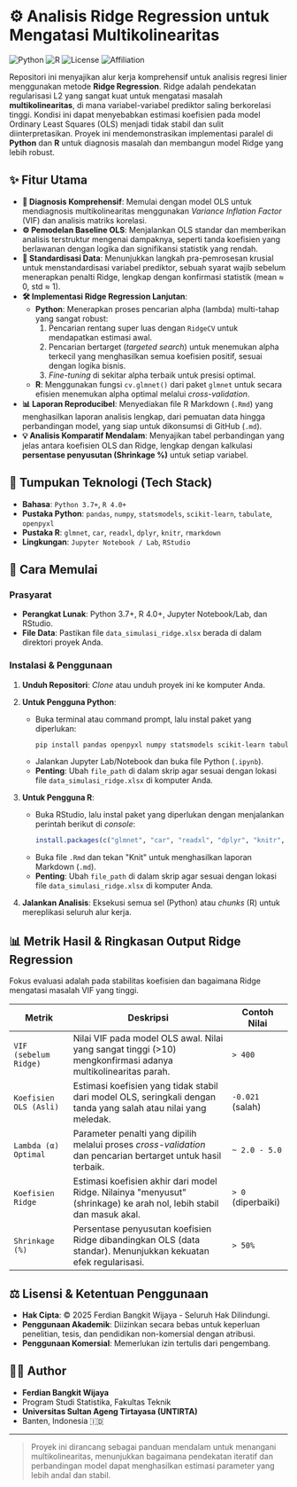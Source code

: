 # ⚙️ Analisis Ridge Regression untuk Mengatasi Multikolinearitas

![Python](https://img.shields.io/badge/Python-3.7+-blue.svg)
![R](https://img.shields.io/badge/R-4.0+-purple.svg)
![License](https://img.shields.io/badge/License-MIT-red.svg)
![Affiliation](https://img.shields.io/badge/Affiliation-UNTIRTA-orange.svg)

Repositori ini menyajikan alur kerja komprehensif untuk analisis regresi linier menggunakan metode **Ridge Regression**. Ridge adalah pendekatan regularisasi L2 yang sangat kuat untuk mengatasi masalah **multikolinearitas**, di mana variabel-variabel prediktor saling berkorelasi tinggi. Kondisi ini dapat menyebabkan estimasi koefisien pada model Ordinary Least Squares (OLS) menjadi tidak stabil dan sulit diinterpretasikan. Proyek ini mendemonstrasikan implementasi paralel di **Python** dan **R** untuk diagnosis masalah dan membangun model Ridge yang lebih robust.

## ✨ Fitur Utama

- **🎯 Diagnosis Komprehensif**: Memulai dengan model OLS untuk mendiagnosis multikolinearitas menggunakan *Variance Inflation Factor* (VIF) dan analisis matriks korelasi.
- **⚙️ Pemodelan Baseline OLS**: Menjalankan OLS standar dan memberikan analisis terstruktur mengenai dampaknya, seperti tanda koefisien yang berlawanan dengan logika dan signifikansi statistik yang rendah.
- **🔄 Standardisasi Data**: Menunjukkan langkah pra-pemrosesan krusial untuk menstandardisasi variabel prediktor, sebuah syarat wajib sebelum menerapkan penalti Ridge, lengkap dengan konfirmasi statistik (mean ≈ 0, std ≈ 1).
- **🛠️ Implementasi Ridge Regression Lanjutan**:
    - **Python**: Menerapkan proses pencarian alpha (lambda) multi-tahap yang sangat robust:
        1.  Pencarian rentang super luas dengan `RidgeCV` untuk mendapatkan estimasi awal.
        2.  Pencarian bertarget (*targeted search*) untuk menemukan alpha terkecil yang menghasilkan semua koefisien positif, sesuai dengan logika bisnis.
        3.  *Fine-tuning* di sekitar alpha terbaik untuk presisi optimal.
    - **R**: Menggunakan fungsi `cv.glmnet()` dari paket `glmnet` untuk secara efisien menemukan alpha optimal melalui *cross-validation*.
- **📊 Laporan Reproducibel**: Menyediakan file R Markdown (`.Rmd`) yang menghasilkan laporan analisis lengkap, dari pemuatan data hingga perbandingan model, yang siap untuk dikonsumsi di GitHub (`.md`).
- **💡 Analisis Komparatif Mendalam**: Menyajikan tabel perbandingan yang jelas antara koefisien OLS dan Ridge, lengkap dengan kalkulasi **persentase penyusutan (Shrinkage %)** untuk setiap variabel.

## 🔧 Tumpukan Teknologi (Tech Stack)

- **Bahasa**: `Python 3.7+`, `R 4.0+`
- **Pustaka Python**: `pandas`, `numpy`, `statsmodels`, `scikit-learn`, `tabulate`, `openpyxl`
- **Pustaka R**: `glmnet`, `car`, `readxl`, `dplyr`, `knitr`, `rmarkdown`
- **Lingkungan**: `Jupyter Notebook / Lab`, `RStudio`

## 🚀 Cara Memulai

### Prasyarat
- **Perangkat Lunak**: Python 3.7+, R 4.0+, Jupyter Notebook/Lab, dan RStudio.
- **File Data**: Pastikan file `data_simulasi_ridge.xlsx` berada di dalam direktori proyek Anda.

### Instalasi & Penggunaan

1.  **Unduh Repositori**: *Clone* atau unduh proyek ini ke komputer Anda.

2.  **Untuk Pengguna Python**:
    - Buka terminal atau command prompt, lalu instal paket yang diperlukan:
      ```bash
      pip install pandas openpyxl numpy statsmodels scikit-learn tabulate jupyterlab
      ```
    - Jalankan Jupyter Lab/Notebook dan buka file Python (`.ipynb`).
    - **Penting**: Ubah `file_path` di dalam skrip agar sesuai dengan lokasi file `data_simulasi_ridge.xlsx` di komputer Anda.

3.  **Untuk Pengguna R**:
    - Buka RStudio, lalu instal paket yang diperlukan dengan menjalankan perintah berikut di *console*:
      ```r
      install.packages(c("glmnet", "car", "readxl", "dplyr", "knitr", "rmarkdown"))
      ```
    - Buka file `.Rmd` dan tekan "Knit" untuk menghasilkan laporan Markdown (`.md`).
    - **Penting**: Ubah `file_path` di dalam skrip agar sesuai dengan lokasi file `data_simulasi_ridge.xlsx` di komputer Anda.

4.  **Jalankan Analisis**: Eksekusi semua sel (Python) atau *chunks* (R) untuk mereplikasi seluruh alur kerja.

## 📊 Metrik Hasil & Ringkasan Output Ridge Regression

Fokus evaluasi adalah pada stabilitas koefisien dan bagaimana Ridge mengatasi masalah VIF yang tinggi.

| Metrik                       | Deskripsi                                                                                                           | Contoh Nilai        |
| ---------------------------- | ------------------------------------------------------------------------------------------------------------------- | ------------------- |
| `VIF (sebelum Ridge)`        | Nilai VIF pada model OLS awal. Nilai yang sangat tinggi (>10) mengkonfirmasi adanya multikolinearitas parah.         | `> 400`             |
| `Koefisien OLS (Asli)`       | Estimasi koefisien yang tidak stabil dari model OLS, seringkali dengan tanda yang salah atau nilai yang meledak.       | `-0.021` (salah)    |
| `Lambda (α) Optimal`         | Parameter penalti yang dipilih melalui proses *cross-validation* dan pencarian bertarget untuk hasil terbaik.         | `~ 2.0 - 5.0`       |
| `Koefisien Ridge`            | Estimasi koefisien akhir dari model Ridge. Nilainya "menyusut" (shrinkage) ke arah nol, lebih stabil dan masuk akal. | `> 0` (diperbaiki)  |
| `Shrinkage (%)`              | Persentase penyusutan koefisien Ridge dibandingkan OLS (data standar). Menunjukkan kekuatan efek regularisasi.       | `> 50%`             |


## ⚖️ Lisensi & Ketentuan Penggunaan

- **Hak Cipta**: © 2025 Ferdian Bangkit Wijaya - Seluruh Hak Dilindungi.
- **Penggunaan Akademik**: Diizinkan secara bebas untuk keperluan penelitian, tesis, dan pendidikan non-komersial dengan atribusi.
- **Penggunaan Komersial**: Memerlukan izin tertulis dari pengembang.

## 👨‍💻 Author

- **Ferdian Bangkit Wijaya**
- Program Studi Statistika, Fakultas Teknik
- **Universitas Sultan Ageng Tirtayasa (UNTIRTA)**
- Banten, Indonesia 🇮🇩

---

> Proyek ini dirancang sebagai panduan mendalam untuk menangani multikolinearitas, menunjukkan bagaimana pendekatan iteratif dan perbandingan model dapat menghasilkan estimasi parameter yang lebih andal dan stabil.

